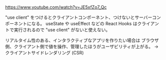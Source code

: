 https://www.youtube.com/watch?v=JE5xfZo7_Qc

"use client" をつけるとクライアントコンポーネント、つけないとサーバーコンポーネントになる。
useState や useEffect などの React Hooks はクライアントで実行されるので
"use client" がないと使えない。

リアルタイム性のある、インタラクティブなアプリを作りたい場合は
ブラウザ側、クライアント側で値を操作、管理したほうがユーザビリティが上がる。
→ クライアントサイドレンダリング (CSR)